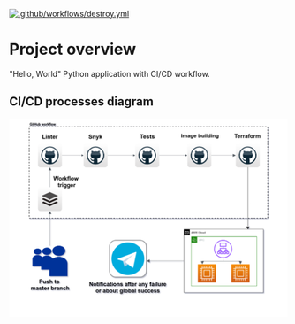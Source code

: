 [![.github/workflows/destroy.yml](https://github.com/oleg1995petrov/python-ci-cd/actions/workflows/cicd.yml/badge.svg)](https://github.com/oleg1995petrov/python-ci-cd/actions/workflows/cicd.yml)

# Project overview

"Hello, World" Python application with CI/CD workflow.

## CI/CD processes diagram

![cicd](cicd.png)
